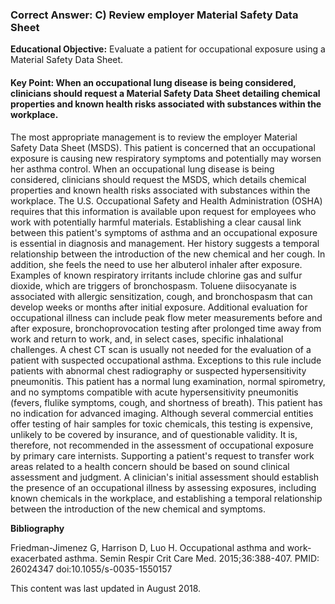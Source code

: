 
### Correct Answer: C) Review employer Material Safety Data Sheet 

**Educational Objective:** Evaluate a patient for occupational exposure using a Material Safety Data Sheet.

#### **Key Point:** When an occupational lung disease is being considered, clinicians should request a Material Safety Data Sheet detailing chemical properties and known health risks associated with substances within the workplace.

The most appropriate management is to review the employer Material Safety Data Sheet (MSDS). This patient is concerned that an occupational exposure is causing new respiratory symptoms and potentially may worsen her asthma control. When an occupational lung disease is being considered, clinicians should request the MSDS, which details chemical properties and known health risks associated with substances within the workplace. The U.S. Occupational Safety and Health Administration (OSHA) requires that this information is available upon request for employees who work with potentially harmful materials. Establishing a clear causal link between this patient's symptoms of asthma and an occupational exposure is essential in diagnosis and management. Her history suggests a temporal relationship between the introduction of the new chemical and her cough. In addition, she feels the need to use her albuterol inhaler after exposure. Examples of known respiratory irritants include chlorine gas and sulfur dioxide, which are triggers of bronchospasm. Toluene diisocyanate is associated with allergic sensitization, cough, and bronchospasm that can develop weeks or months after initial exposure. Additional evaluation for occupational illness can include peak flow meter measurements before and after exposure, bronchoprovocation testing after prolonged time away from work and return to work, and, in select cases, specific inhalational challenges.
A chest CT scan is usually not needed for the evaluation of a patient with suspected occupational asthma. Exceptions to this rule include patients with abnormal chest radiography or suspected hypersensitivity pneumonitis. This patient has a normal lung examination, normal spirometry, and no symptoms compatible with acute hypersensitivity pneumonitis (fevers, flulike symptoms, cough, and shortness of breath). This patient has no indication for advanced imaging.
Although several commercial entities offer testing of hair samples for toxic chemicals, this testing is expensive, unlikely to be covered by insurance, and of questionable validity. It is, therefore, not recommended in the assessment of occupational exposure by primary care internists.
Supporting a patient's request to transfer work areas related to a health concern should be based on sound clinical assessment and judgment. A clinician's initial assessment should establish the presence of an occupational illness by assessing exposures, including known chemicals in the workplace, and establishing a temporal relationship between the introduction of the new chemical and symptoms.

**Bibliography**

Friedman-Jimenez G, Harrison D, Luo H. Occupational asthma and work-exacerbated asthma. Semin Respir Crit Care Med. 2015;36:388-407. PMID: 26024347 doi:10.1055/s-0035-1550157

This content was last updated in August 2018.